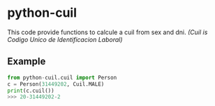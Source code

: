 # python-cuil
This code provide functions to calcule a cuil from sex and dni. *(Cuil is Codigo Unico de Identificacion Laboral)*

## Example

```python
from python-cuil.cuil import Person
c = Person(31449202, Cuil.MALE)
print(c.cuil())
>>> 20-31449202-2
```
